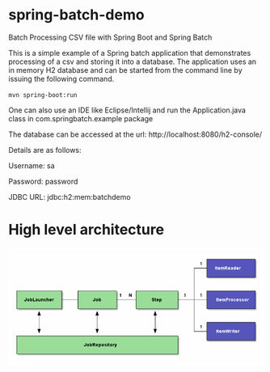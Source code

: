 # spring-batch-demo
Batch Processing CSV file with Spring Boot and Spring Batch

This is a simple example of a Spring batch application that demonstrates processing of a csv and storing it into a database.  The application uses an in memory H2 database and can be started from the command line by issuing the following command.

`mvn spring-boot:run`

One can also use an IDE like Eclipse/Intellij and run the Application.java class in com.springbatch.example package

The database can be accessed at the url: http://localhost:8080/h2-console/
 
Details are as follows:

Username: sa

Password: password

JDBC URL: jdbc:h2:mem:batchdemo


# High level architecture
![](spring-batch.png)